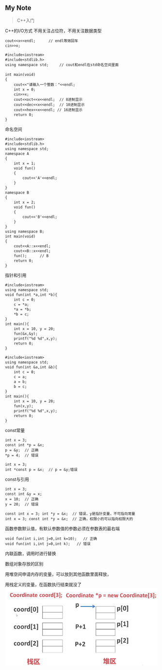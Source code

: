 My Note
-------- 
> C++入门

C++的I/O方式
 不用关注占位符，不用关注数据类型
```
cout<<x<<endl;		// endl等效回车
cin>>x;
```
```
#include<iostream>
#include<stdlib.h> 
using namespace std;     // cout和endl在std命名空间里面

int main(void)
{	
	cout<<"请输入一个整数："<<endl;
	int x = 0;
	cin>>x;
	cout<<oct<<x<<endl;  // 8进制显示 
	cout<<dec<<x<<endl;	 // 10进制显示 
	cout<<hex<<x<<endl;	// 16进制显示 
	return 0;
}
```
命名空间
```
#include<iostream>
#include<stdlib.h> 
using namespace std; 
namespace A
{
	int x = 1;
	void fun()
	{
		cout<<'A'<<endl;
	}
} 
namespace B
{
	int x = 2;
	void fun()
	{
		cout<<'B'<<endl;
	}
}
using namespace B;
int main(void)
{	
	cout<<A::x<<endl;
	cout<<B::x<<endl;
	fun();      // B
	return 0;
}
```
指针和引用
```
#include<iostream>
using namespace std;
void fun(int *a,int *b){
	int c = 0;
	c = *a;
	*a = *b;
	*b = c;
}
int main(){
	int x = 10, y = 20;
	fun(&x,&y);
	printf("%d %d",x,y);
	return 0;
}
```
```
#include<iostream>
using namespace std;
void fun(int &a,int &b){
	int c = 0;
	c = a;
	a = b;
	b = c;
}
int main(){
	int x = 10, y = 20;
	fun(x,y);
	printf("%d %d",x,y);
	return 0;
}
```
const常量
```
int x = 3;
const int *p = &x;
p = &y;  // 正确
*p = 4;  // 错误
```
```
int x = 3;
int *const p = &x;	// p = &y;错误
```
const与引用
```
int x = 3;
const int &y = x;
x = 10;  // 正确
y = 20;  // 错误
```
```
const int x = 3; int *y = &x;  // 错误，y是指针变量，不可指向常量
int x = 3; const int *y = &x;  // 正确，权限小的可以指向权限大的
```
函数参数默认值，有默认参数值的参数必须在参数表的最右端
```
void fun(int i,int j=0,int k=10);   // 正确
void fun(int i,int j=0,int k);   // 错误
```
内联函数，调用时进行替换

数组对象存放的区别

用堆空间申请内存的变量，可以放到其他函数里面释放，

用栈定义的变量，在函数执行结束就没了
![](img/arr.png)

